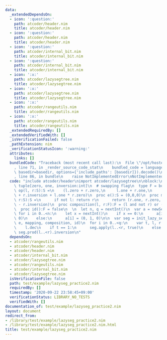 ```yaml
---
data:
  _extendedDependsOn:
  - icon: ':question:'
    path: atcoder/header.nim
    title: atcoder/header.nim
  - icon: ':question:'
    path: atcoder/header.nim
    title: atcoder/header.nim
  - icon: ':question:'
    path: atcoder/internal_bit.nim
    title: atcoder/internal_bit.nim
  - icon: ':question:'
    path: atcoder/internal_bit.nim
    title: atcoder/internal_bit.nim
  - icon: ':x:'
    path: atcoder/lazysegtree.nim
    title: atcoder/lazysegtree.nim
  - icon: ':x:'
    path: atcoder/lazysegtree.nim
    title: atcoder/lazysegtree.nim
  - icon: ':x:'
    path: atcoder/rangeutils.nim
    title: atcoder/rangeutils.nim
  - icon: ':x:'
    path: atcoder/rangeutils.nim
    title: atcoder/rangeutils.nim
  _extendedRequiredBy: []
  _extendedVerifiedWith: []
  _isVerificationFailed: false
  _pathExtension: nim
  _verificationStatusIcon: ':warning:'
  attributes:
    links: []
  bundledCode: "Traceback (most recent call last):\n  File \"/opt/hostedtoolcache/Python/3.9.6/x64/lib/python3.9/site-packages/onlinejudge_verify/documentation/build.py\"\
    , line 71, in _render_source_code_stat\n    bundled_code = language.bundle(stat.path,\
    \ basedir=basedir, options={'include_paths': [basedir]}).decode()\n  File \"/opt/hostedtoolcache/Python/3.9.6/x64/lib/python3.9/site-packages/onlinejudge_verify/languages/nim.py\"\
    , line 86, in bundle\n    raise NotImplementedError\nNotImplementedError\n"
  code: "include atcoder/header\nimport atcoder/lazysegtree\n\nblock:\n  type S =\
    \ tuple[zero, one, inversion:int]\n  # swapping flag\n  type F = bool\n\n  proc\
    \ op(l, r:S):S =\n    (l.zero + r.zero,\n     l.one + r.one,\n     l.inversion\
    \ + r.inversion + l.one * r.zero)\n  proc e():S = (0,0,0)\n  proc mapping(l:F,\
    \ r:S):S =\n      if not l: return r\n      return (r.one, r.zero, r.one * r.zero\
    \ - r.inversion)\n  proc composition(l, r:F):F = (l and not r) or (not l and r)\n\
    \  proc id():F = false\n  \n  let n, q = nextInt()\n  var a = newSeq[S](n)\n \
    \ for i in 0..<n:\n    let x = nextInt()\n    if x == 0:\n      a[i] = (1, 0,\
    \ 0)\n    else:\n      a[i] = (0, 1, 0)\n\n  var seg = init_lazy_segtree(a, op,\
    \ e, mapping, composition, id)\n  for i in 0..<q:\n    var t, l, r = nextInt()\n\
    \    l.dec\n    if t == 1:\n      seg.apply(l..<r, true)\n    else:\n      echo\
    \ seg.prod(l..<r).inversion\n"
  dependsOn:
  - atcoder/rangeutils.nim
  - atcoder/header.nim
  - atcoder/header.nim
  - atcoder/internal_bit.nim
  - atcoder/lazysegtree.nim
  - atcoder/rangeutils.nim
  - atcoder/internal_bit.nim
  - atcoder/lazysegtree.nim
  isVerificationFile: false
  path: test/example/lazyseg_practice2.nim
  requiredBy: []
  timestamp: '2020-09-22 23:58:45+09:00'
  verificationStatus: LIBRARY_NO_TESTS
  verifiedWith: []
documentation_of: test/example/lazyseg_practice2.nim
layout: document
redirect_from:
- /library/test/example/lazyseg_practice2.nim
- /library/test/example/lazyseg_practice2.nim.html
title: test/example/lazyseg_practice2.nim
---
```

